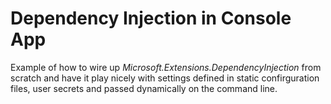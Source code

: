 ﻿# Dependency Injection in Console App

Example of how to wire up *Microsoft.Extensions.DependencyInjection* from scratch and have it play nicely with settings
defined in static confirguration files, user secrets and passed dynamically on the command line.

